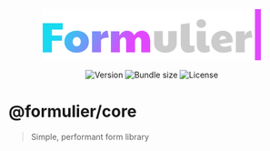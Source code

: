 <p align="center">
	<a href="https://github.com/vjee/formulier" target="_blank" rel="noopener noreferrer">
		<img width="384" src="https://raw.githubusercontent.com/vjee/formulier/main/.github/formulier-logo.svg" alt="Formulier logo">
	</a>
</p>

<p align="center">
	<img src="https://img.shields.io/npm/v/@formulier/core?style=flat-square" alt="Version">
	<img src="https://img.shields.io/bundlephobia/minzip/@formulier/core?style=flat-square" alt="Bundle size">
	<img src="https://img.shields.io/npm/l/@formulier/core?style=flat-square" alt="License">
</p>

# @formulier/core

> Simple, performant form library
